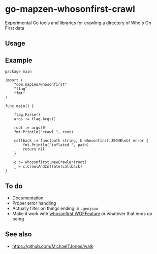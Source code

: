 # go-mapzen-whosonfirst-crawl

Experimental Go tools and libraries for crawling a directory of Who's On First data

## Usage

## Example

```
package main

import (
	"com.mapzen/whosonfirst"
	"flag"
	"fmt"
)

func main() {

	flag.Parse()
	args := flag.Args()

	root := args[0]
	fmt.Println("crawl ", root)

	callback := func(path string, b whosonfirst.JSONBlob) error {
		fmt.Println("inflated ", path)
		return nil
	}

	c := whosonfirst.NewCrawler(root)
	_ = c.CrawlAndInflate(callback)
}
```

## To do

* Documentation
* Proper error handling
* Actually filter on things ending in `.geojson`
* Make it work with [whosonfirst.WOFFeature](https://github.com/whosonfirst/go-mapzen-whosonfirst/blob/master/src/com.mapzen/whosonfirst/place.go) or whatever that ends up being

## See also

* https://github.com/MichaelTJones/walk